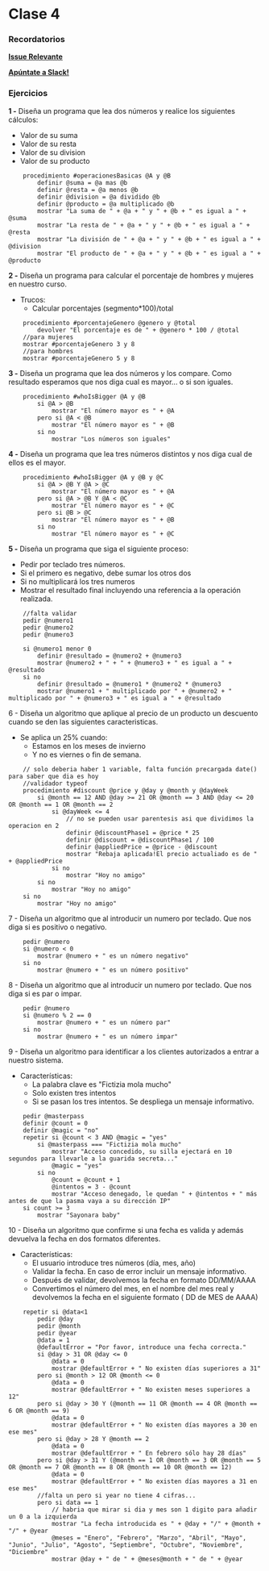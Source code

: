 # Clase 4

### Recordatorios

**[Issue Relevante](https://github.com/Fictizia/Master-en-programacion-de-aplicaciones-con-JavaScript-y-Node.js_ed1/issues/5)**

**[Apúntate a Slack!](https://github.com/Fictizia/Master-en-programacion-de-aplicaciones-con-JavaScript-y-Node.js_ed1/issues/1)**

### Ejercicios

**1 -** Diseña un programa que lea dos números y realice los siguientes cálculos:
- Valor de su suma
- Valor de su resta
- Valor de su division
- Valor de su producto
```
    procedimiento #operacionesBasicas @A y @B
    	definir @suma = @a mas @b
        definir @resta = @a menos @b
        definir @division = @a dividido @b
        definir @producto = @a multiplicado @b
        mostrar "La suma de " + @a + " y " + @b + " es igual a " + @suma
    	mostrar "La resta de " + @a + " y " + @b + " es igual a " + @resta
    	mostrar "La división de " + @a + " y " + @b + " es igual a " + @division
    	mostrar "El producto de " + @a + " y " + @b + " es igual a " + @producto

```

**2 -** Diseña un programa para calcular el porcentaje de hombres y mujeres en nuestro curso.
- Trucos:
	- Calcular porcentajes (segmento*100)/total
```
    procedimiento #porcentajeGenero @genero y @total
    	devolver "El porcentaje es de " + @genero * 100 / @total
    //para mujeres
    mostrar #porcentajeGenero 3 y 8
    //para hombres
    mostrar #porcentajeGenero 5 y 8
```

**3 -** Diseña un programa que lea dos números y los compare. Como resultado esperamos que nos diga cual es mayor... o si son iguales.
```
    procedimiento #whoIsBigger @A y @B
    	si @A > @B
    		mostrar "El número mayor es " + @A
    	pero si @A < @B
    		mostrar "El número mayor es " + @B
    	si no
    		mostrar "Los números son iguales"
```

**4 -** Diseña un programa que lea tres números distintos y nos diga cual de ellos es el mayor.
```
    procedimiento #whoIsBigger @A y @B y @C
    	si @A > @B Y @A > @C
    		mostrar "El número mayor es " + @A
    	pero si @A > @B Y @A < @C
    		mostrar "El número mayor es " + @C
    	pero si @B > @C
    		mostrar "El número mayor es " + @B
    	si no
    		mostrar "El número mayor es " + @C
```

**5 -** Diseña un programa que siga el siguiente proceso:
- Pedir por teclado tres números.
- Si el primero es negativo, debe sumar los otros dos
- Si no multiplicará los tres numeros
- Mostrar el resultado final incluyendo una referencia a la operación realizada.
```
    //falta validar
    pedir @numero1
    pedir @numero2
    pedir @numero3

    si @numero1 menor 0
    	definir @resultado = @numero2 + @numero3
    	mostrar @numero2 + " + " + @numero3 + " es igual a " + @resultado
    si no
    	definir @resultado = @numero1 * @numero2 * @numero3
    	mostrar @numero1 + " multiplicado por " + @numero2 + " multiplicado por " + @numero3 + " es igual a " + @resultado
```

6 - Diseña un algoritmo que aplique al precio de un producto un descuento cuando se den las siguientes caracteristicas.
- Se aplica un 25% cuando:
	- Estamos en los meses de invierno
	- Y no es viernes o fin de semana.
```
    // solo deberia haber 1 variable, falta función precargada date() para saber que dia es hoy
    //validador typeof
    procedimiento #discount @price y @day y @month y @dayWeek
    	si @month == 12 AND @day >= 21 OR @month == 3 AND @day <= 20 OR @month == 1 OR @month == 2
    		si @dayWeek <= 4
    			// no se pueden usar parentesis asi que dividimos la operacion en 2
    			definir @discountPhase1 = @price * 25
    			definir @discount = @discountPhase1 / 100
    			definir @appliedPrice = @price - @discount
    			mostrar "Rebaja aplicada!El precio actualiado es de " + @appliedPrice
    		si no
    		    mostrar "Hoy no amigo"
    	si no
    	    mostrar "Hoy no amigo"
    si no
        mostrar "Hoy no amigo"
```

7 - Diseña un algoritmo que al introducir un numero por teclado. Que nos diga si es positivo o negativo.
```
    pedir @numero
    si @numero < 0
	    mostrar @numero + " es un número negativo"
    si no
	    mostrar @numero + " es un número positivo"
```

8 - Diseña un algoritmo que al  introducir un numero por teclado. Que nos diga si es par o impar.
```
    pedir @numero
    si @numero % 2 == 0
	    mostrar @numero + " es un número par"
    si no
	    mostrar @numero + " es un número impar"
```

9 -  Diseña un algoritmo para identificar a los clientes autorizados a entrar a nuestro sistema.
- Características:
	- La palabra clave es "Fictizia mola mucho"
	- Solo existen tres intentos
	- Si se pasan los tres intentos. Se despliega un mensaje informativo.
```
	pedir @masterpass
    definir @count = 0
    definir @magic = "no"
	repetir si @count < 3 AND @magic = "yes"
		si @masterpass === "Fictizia mola mucho"
			mostrar "Acceso concedido, su silla ejectará en 10 segundos para llevarle a la guarida secreta..."
			@magic = "yes"
		si no
        	@count = @count + 1
			@intentos = 3 - @count
			mostrar "Acceso denegado, le quedan " + @intentos + " más antes de que la pasma vaya a su dirección IP"
	si count >= 3
	    mostrar "Sayonara baby"
```

10 - Diseña un algoritmo que confirme si una fecha es valida y además devuelva la fecha en dos formatos diferentes.
- Características:
	- El usuario introduce tres números (día, mes, año)
	- Validar la fecha. En caso de error incluir un mensaje informativo.
	- Después de validar, devolvemos la fecha en formato DD/MM/AAAA
	- Convertimos el número del mes, en el nombre del mes real y devolvemos la fecha en el siguiente formato ( DD de MES de AAAA)
```
    repetir si @data<1
	    pedir @day
	    pedir @month
	    pedir @year
        @data = 1
	    @defaultError = "Por favor, introduce una fecha correcta."
	    si @day > 31 OR @day <= 0
    		@data = 0
    		mostrar @defaultError + " No existen días superiores a 31"
    	pero si @month > 12 OR @month <= 0
    		@data = 0
    		mostrar @defaultError + " No existen meses superiores a 12"
    	pero si @day > 30 Y (@month == 11 OR @month == 4 OR @month == 6 OR @month == 9)
            @data = 0
            mostrar @defaultError + " No existen días mayores a 30 en ese mes"
        pero si @day > 28 Y @month == 2
            @data = 0
            mostrar @defaultError + " En febrero sólo hay 28 días"
    	pero si @day > 31 Y (@month == 1 OR @month == 3 OR @month == 5 OR @month == 7 OR @month == 8 OR @month == 10 OR @month == 12)
            @data = 0
            mostrar @defaultError + " No existen días mayores a 31 en ese mes"
    	//falta un pero si year no tiene 4 cifras...
    	pero si data == 1
    		// habria que mirar si dia y mes son 1 digito para añadir un 0 a la izquierda
    		mostrar "La fecha introducida es " + @day + "/" + @month + "/" + @year
    		@meses = "Enero", "Febrero", "Marzo", "Abril", "Mayo", "Junio", "Julio", "Agosto", "Septiembre", "Octubre", "Noviembre", "Diciembre"
            mostrar @day + " de " + @meses@month + " de " + @year
```
